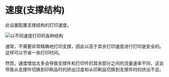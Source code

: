 速度(支撑结构)
====
此设置配置支撑结构的打印速度。

![以不同速度打印的各种结构](../images/speed_difference.png)

通常，不需要非常精确地打印支撑，因此以高于其余打印速度进行打印是安全的。这样可以节省一些打印时间。

然而，速度增加太多会导致支撑件和打印件的其余部分之间的流量速率不同，这会导致从支撑件切换到印刷品时的挤出过度和从印刷品切换到支撑件时的挤出不足。
